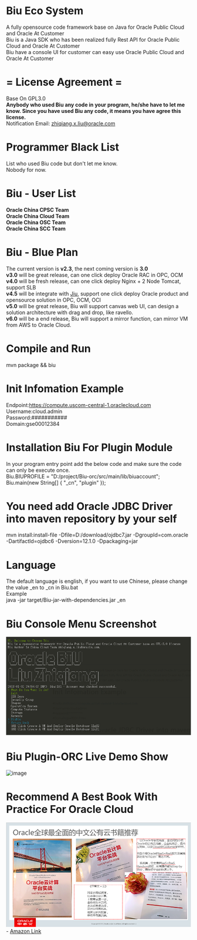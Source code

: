 # Biu Eco System

A fully opensource code framework base on Java for Oracle Public Cloud and Oracle At Customer<br />
Biu is a Java SDK who has been realized fully Rest API for Oracle Public Cloud and Oracle At Customer<br />
Biu have a console UI for customer can easy use Oracle Public Cloud and Oracle At Customer

# = License Agreement =
Base On GPL3.0<br/>
**Anybody who used Biu any code in your program, he/she have to let me know. Since you have used Biu any code, it means you have agree this license.**<br/>
Notification Email: zhiqiang.x.liu@oracle.com

# Programmer Black List
List who used Biu code but don't let me know.<br/>
Nobody for now.

# Biu - User List
**Oracle China CPSC Team**<br />
**Oracle China Cloud Team**<br />
**Oracle China OSC Team**<br />
**Oracle China SCC Team**<br />

# Biu - Blue Plan
The current version is **v2.3**, the next coming version is **3.0**<br/>
**v3.0** will be great release, can one click deploy Oracle RAC in OPC, OCM<br/>
**v4.0** will be fresh release, can one click deploy Nginx + 2 Node Tomcat, support SLB<br/>
**v4.5** will be integrate with <a href="https://github.com/guangleibao/jiu">Jiu</a>, support one click deploy Oracle product and opensource solution in OPC, OCM, OCI<br/>
**v5.0** will be great release, Biu will support canvas web UI, can design a solution architecture with drag and drop, like ravello.<br/>
**v6.0** will be a end release, Biu will support a mirror function, can mirror VM from AWS to Oracle Cloud.<br/>

# Compile and Run
mvn package && biu<br/>

# Init Infomation Example
Endpoint:https://compute.uscom-central-1.oraclecloud.com<br />
Username:cloud.admin<br />
Password:###########<br />
Domain:gse00012384<br />

# Installation Biu For Plugin Module
In your program entry point add the below code and make sure the code can only be execute once.<br/>
Biu.BIUPROFILE = "D:/project/Biu-orc/src/main/lib/biuaccount";<br/>
Biu.main(new String[] { "_cn", "plugin" });<br/>     

# You need add Oracle JDBC Driver into maven repository by your self
mvn install:install-file -Dfile=D:/download/ojdbc7.jar -DgroupId=com.oracle -DartifactId=ojdbc6 -Dversion=12.1.0 -Dpackaging=jar

# Language
The default language is english, if you want to use Chinese, please change the value _en to _cn in Biu.bat<br />
Example<br />
java -jar target/Biu-jar-with-dependencies.jar _en

# Biu Console Menu Screenshot
![image](https://github.com/oraclechina/Biu/blob/master/images/biu_logo.png)

# Biu Plugin-ORC Live Demo Show
![image](https://github.com/oraclechina/Biu/blob/master/images/Biu演示2.gif)

# Recommend A Best Book With Practice For Oracle Cloud
![image](https://github.com/oraclechina/Biu/blob/master/images/book.png) - <a href="https://www.amazon.cn/dp/B075SZFSZL/ref=sr_1_1?ie=UTF8&qid=1515512395&sr=8-1&keywords=oracle+iaas+and+paas" target="_blank">Amazon Link</a>
